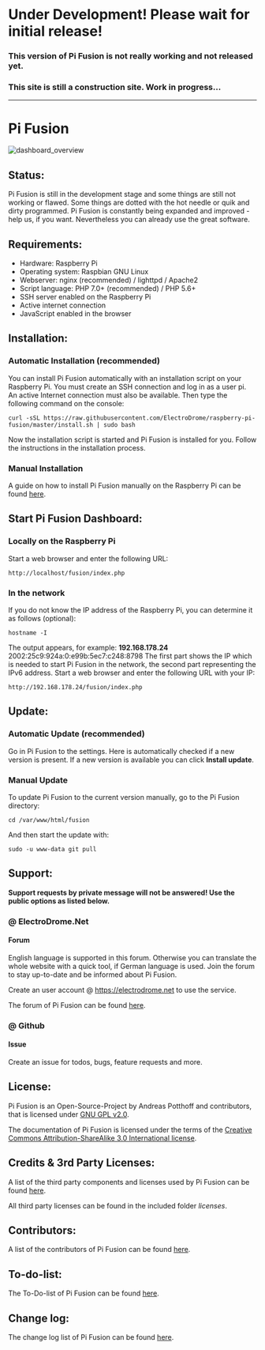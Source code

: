 # Under Development! Please wait for initial release!
### This version of Pi Fusion is not really working and not released yet.
### This site is still a construction site. Work in progress...
-------------------------------------------------------------
# Pi Fusion
![dashboard_overview](https://electrodrome.net/images/phocagallery/computer_prog/hardware/einplatinencomputer/raspberry_pi/software_projekte/allgemein/projekt_pi_fusion/dashboard_overview.png)

## Status:
Pi Fusion is still in the development stage and some things are still not working or flawed. Some things are dotted with the hot needle or quik and dirty programmed. Pi Fusion is constantly being expanded and improved - help us, if you want. Nevertheless you can already use the great software.

## Requirements:
- Hardware: Raspberry Pi
- Operating system: Raspbian GNU Linux
- Webserver: nginx (recommended) / lighttpd / Apache2
- Script language: PHP 7.0+ (recommended) / PHP 5.6+ 
- SSH server enabled on the Raspberry Pi
- Active internet connection
- JavaScript enabled in the browser

## Installation:
### Automatic Installation (recommended)
You can install Pi Fusion automatically with an installation script on your Raspberry Pi. You must create an SSH connection and log in as a user pi. An active Internet connection must also be available. Then type the following command on the console:
```
curl -sSL https://raw.githubusercontent.com/ElectroDrome/raspberry-pi-fusion/master/install.sh | sudo bash
```
Now the installation script is started and Pi Fusion is installed for you. Follow the instructions in the installation process.
### Manual Installation
A guide on how to install Pi Fusion manually on the Raspberry Pi can be found [here](https://electrodrome.net/forum/rpi-pi-fusion-general-installation/242-manuelle-installation-von-pi-fusion).

## Start Pi Fusion Dashboard:
### Locally on the Raspberry Pi
Start a web browser and enter the following URL:
```
http://localhost/fusion/index.php
```
### In the network
If you do not know the IP address of the Raspberry Pi, you can determine it as follows (optional):
```
hostname -I
```
The output appears, for example: **192.168.178.24** 2002:25c9:924a:0:e99b:5ec7:c248:8798
The first part shows the IP which is needed to start Pi Fusion in the network, the second part representing the IPv6 address.
Start a web browser and enter the following URL with your IP:
``` 
http://192.168.178.24/fusion/index.php
```

## Update:
### Automatic Update (recommended)
Go in Pi Fusion to the settings. Here is automatically checked if a new version is present. If a new version is available you can click **Install update**.
### Manual Update
To update Pi Fusion to the current version manually, go to the Pi Fusion directory:
```
cd /var/www/html/fusion
```
And then start the update with:
```
sudo -u www-data git pull
```

## Support:
**Support requests by private message will not be answered! Use the public options as listed below.**
### @ ElectroDrome.Net
#### Forum
English language is supported in this forum. Otherwise you can translate the whole website with a quick tool, if German language is used. Join the forum to stay up-to-date and be informed about Pi Fusion.

Create an user account @ https://electrodrome.net to use the service.

The forum of Pi Fusion can be found [here](https://electrodrome.net/forum/rpi-projekt-pi-fusion).
### @ Github
#### Issue
Create an issue for todos, bugs, feature requests and more.

## License:
Pi Fusion is an Open-Source-Project by Andreas Potthoff and contributors, that is licensed under [GNU GPL v2.0](https://www.gnu.org/licenses/gpl-2.0.en.html).

The documentation of Pi Fusion is licensed under the terms of the [Creative Commons Attribution-ShareAlike 3.0 International license](https://creativecommons.org/licenses/by-sa/3.0/).

## Credits & 3rd Party Licenses:
A list of the third party components and licenses used by Pi Fusion can be found [here](https://github.com/ElectroDrome/raspberry-pi-fusion/blob/master/3RD-PARTY-LICENSES.md).

All third party licenses can be found in the included folder _licenses_.

## Contributors:
A list of the contributors of Pi Fusion can be found [here](https://github.com/ElectroDrome/raspberry-pi-fusion/blob/master/CONTRIBUTORS.md).

## To-do-list:
The To-Do-list of Pi Fusion can be found [here](https://github.com/ElectroDrome/raspberry-pi-fusion/blob/master/TO-DO-LIST.md).

## Change log:
The change log list of Pi Fusion can be found [here](https://github.com/ElectroDrome/raspberry-pi-fusion/blob/master/CHANGELOG.md).

